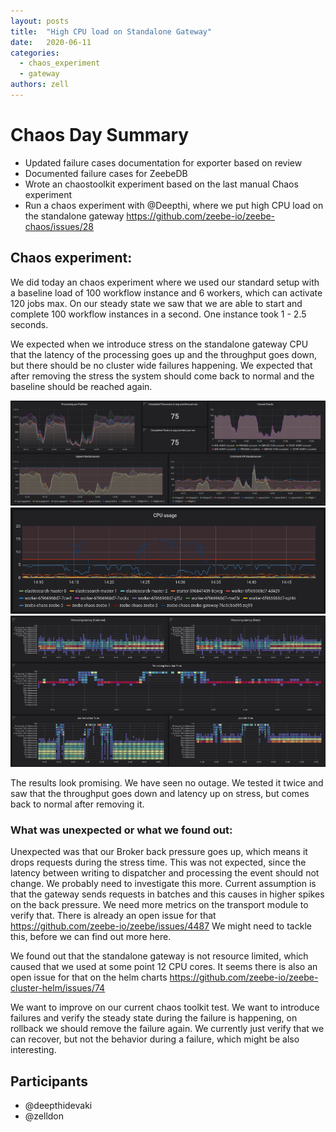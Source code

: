 ```yaml
---
layout: posts
title:  "High CPU load on Standalone Gateway"
date:   2020-06-11
categories: 
  - chaos_experiment 
  - gateway
authors: zell
---
```


# Chaos Day Summary

 * Updated failure cases documentation for exporter based on review
 * Documented failure cases for ZeebeDB
 * Wrote an chaostoolkit experiment based on the last manual Chaos experiment
 * Run a chaos experiment with @Deepthi, where we put high CPU load on the standalone gateway https://github.com/zeebe-io/zeebe-chaos/issues/28

## Chaos experiment:

We did today an chaos experiment where we used our standard setup with a baseline load of 100 workflow instance and 6 workers, which can activate 120 jobs max.
On our steady state we saw that we are able to start and complete 100 workflow instances in a second. One instance took 1 - 2.5 seconds.

We expected when we introduce stress on the standalone gateway CPU that the latency of the processing goes up and the throughput goes down, but there should be no cluster wide failures happening. We expected that after removing the stress the system should come back to normal and the baseline should be reached again.

![/assets/2020-06-11/gw-stress-proc](gw-stress-proc.png)
![/assets/2020-06-11/gw-cpu](gw-cpu.png)
![/assets/2020-06-11/gw-stress-proc-latency](gw-stress-proc-latency.png)

The results look promising. We have seen no outage.
We tested it twice and saw that the throughput goes down and latency up on stress, but comes back to normal after removing it.

### What was unexpected or what we found out:

Unexpected was that our Broker back pressure goes up, which means it drops requests during the stress time. This was not expected, since the latency between writing to dispatcher and processing the event should not change. We probably need to investigate this more. Current assumption is that the gateway sends requests in batches and this causes in higher spikes on the back pressure. We need more metrics on the transport module to verify that. There is already an open issue for that https://github.com/zeebe-io/zeebe/issues/4487 We might need to tackle this, before we can find out more here.

We found out that the standalone gateway is not resource limited, which caused that we used at some point 12 CPU cores. It seems there is also an open issue for that on the helm charts https://github.com/zeebe-io/zeebe-cluster-helm/issues/74

We want to improve on our current chaos toolkit test. We want to introduce failures and verify the steady state during the failure is happening, on rollback we should remove the failure again. We currently just verify that we can recover, but not the behavior during a failure, which might be also interesting.

## Participants

 * @deepthidevaki
 * @zelldon

